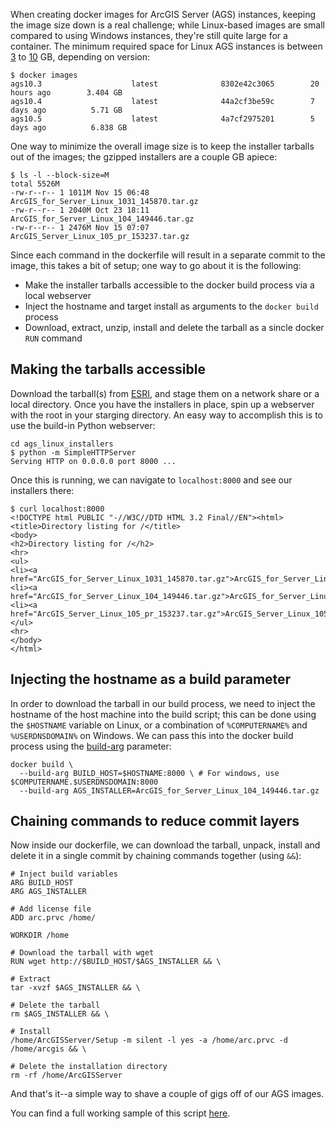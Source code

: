 When creating docker images for ArcGIS Server (AGS) instances, keeping the image size down is a real challenge; while Linux-based images are small compared to using Windows instances, they're still quite large for a container.  The minimum required space for Linux AGS instances is between [3](http://server.arcgis.com/en/server/10.3/install/linux/arcgis-for-server-system-requirements.htm) to [10](http://server.arcgis.com/en/server/latest/install/linux/arcgis-for-server-system-requirements.htm) GB, depending on version:

```shell
$ docker images
ags10.3                    latest              8302e42c3065        20 hours ago        3.404 GB
ags10.4                    latest              44a2cf3be59c        7 days ago          5.71 GB
ags10.5                    latest              4a7cf2975201        5 days ago          6.838 GB
```

One way to minimize the overall image size is to keep the installer tarballs out of the images; the gzipped installers are a couple GB apiece:

```shell
$ ls -l --block-size=M
total 5526M
-rw-r--r-- 1 1011M Nov 15 06:48 ArcGIS_for_Server_Linux_1031_145870.tar.gz
-rw-r--r-- 1 2040M Oct 23 18:11 ArcGIS_for_Server_Linux_104_149446.tar.gz
-rw-r--r-- 1 2476M Nov 15 07:07 ArcGIS_Server_Linux_105_pr_153237.tar.gz
```

Since each command in the dockerfile will result in a separate commit to the image, this takes a bit of setup; one way to go about it is the following: 

* Make the installer tarballs accessible to the docker build process via a local webserver
* Inject the hostname and target install as arguments to the `docker build` process
* Download, extract, unzip, install and delete the tarball as a sincle docker `RUN` command

## Making the tarballs accessible
Download the tarball(s) from [ESRI](https://my.esri.com/#/downloads), and stage them on a network share or a local directory.  Once you have the installers in place, spin up a webserver with the root in your starging directory.  An easy way to accomplish this is to use the build-in Python webserver:

```shell
cd ags_linux_installers
$ python -m SimpleHTTPServer
Serving HTTP on 0.0.0.0 port 8000 ...
```

Once this is running, we can navigate to `localhost:8000` and see our installers there:

```shell
$ curl localhost:8000
<!DOCTYPE html PUBLIC "-//W3C//DTD HTML 3.2 Final//EN"><html>
<title>Directory listing for /</title>
<body>
<h2>Directory listing for /</h2>
<hr>
<ul>
<li><a href="ArcGIS_for_Server_Linux_1031_145870.tar.gz">ArcGIS_for_Server_Linux_1031_145870.tar.gz</a>
<li><a href="ArcGIS_for_Server_Linux_104_149446.tar.gz">ArcGIS_for_Server_Linux_104_149446.tar.gz</a>
<li><a href="ArcGIS_Server_Linux_105_pr_153237.tar.gz">ArcGIS_Server_Linux_105_pr_153237.tar.gz</a>
</ul>
<hr>
</body>
</html>
```

## Injecting the hostname as a build parameter
In order to download the tarball in our build process, we need to inject the hostname of the host machine into the build script; this can be done using the `$HOSTNAME` variable on Linux, or a combination of `%COMPUTERNAME%` and `%USERDNSDOMAIN%` on Windows.  We can pass this into the docker build process using the [build-arg](https://docs.docker.com/engine/reference/commandline/build/#/set-build-time-variables---build-arg) parameter:

```shell
docker build \
  --build-arg BUILD_HOST=$HOSTNAME:8000 \ # For windows, use $COMPUTERNAME.$USERDNSDOMAIN:8000
  --build-arg AGS_INSTALLER=ArcGIS_for_Server_Linux_104_149446.tar.gz
``` 

## Chaining commands to reduce commit layers
Now inside our dockerfile, we can download the tarball, unpack, install and delete it in a single commit by chaining commands together (using `&&`):

```shell
# Inject build variables
ARG BUILD_HOST
ARG AGS_INSTALLER

# Add license file
ADD arc.prvc /home/

WORKDIR /home

# Download the tarball with wget
RUN wget http://$BUILD_HOST/$AGS_INSTALLER && \

# Extract 
tar -xvzf $AGS_INSTALLER && \

# Delete the tarball
rm $AGS_INSTALLER && \ 

# Install
/home/ArcGISServer/Setup -m silent -l yes -a /home/arc.prvc -d /home/arcgis && \

# Delete the installation directory
rm -rf /home/ArcGISServer
```

And that's it--a simple way to shave a couple of gigs off of our AGS images.

You can find a full working sample of this script [here](https://gist.github.com/lobsteropteryx/372e59acf5aabd661011f8340ae99919).
